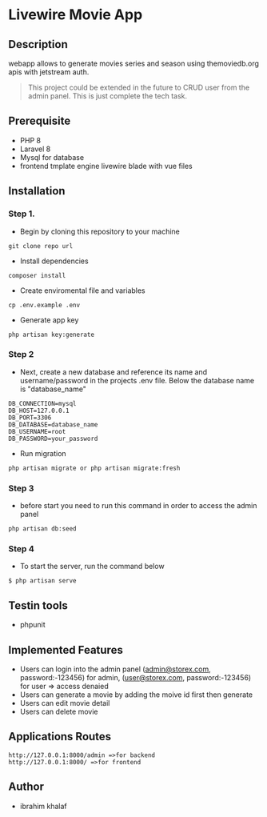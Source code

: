 # Livewire Movie App

## Description

webapp allows to generate movies series and season using themoviedb.org apis with jetstream auth.

> This project could be extended in the future to CRUD user from the admin panel. This is just complete the tech task.

## Prerequisite
- PHP 8
- Laravel 8
- Mysql for database
- frontend tmplate engine livewire blade with vue files 

## Installation

### Step 1.
- Begin by cloning this repository to your machine 
```
git clone repo url 
```

- Install dependencies
```
composer install
```

- Create enviromental file and variables
```
cp .env.example .env
```

- Generate app key
```
php artisan key:generate
```

### Step 2
- Next, create a new database and reference its name and username/password in the projects .env file. Below the database name is "database_name"
```
DB_CONNECTION=mysql
DB_HOST=127.0.0.1
DB_PORT=3306
DB_DATABASE=database_name
DB_USERNAME=root
DB_PASSWORD=your_password
```

- Run migration
```
php artisan migrate or php artisan migrate:fresh
```

### Step 3
- before start you need to run this command in order to access the admin panel
```
php artisan db:seed

```

### Step 4
- To start the server, run the command below
```shell
$ php artisan serve
```

## Testin tools
- phpunit

## Implemented Features
- Users can login into the admin panel (admin@storex.com, password:-123456) for admin, (user@storex.com, password:-123456) for user => access denaied 
- Users can generate a movie by adding the moive id first then generate
- Users can edit movie detail
- Users can delete movie 

## Applications Routes
```
http://127.0.0.1:8000/admin =>for backend
http://127.0.0.1:8000/ =>for frontend
```

## Author
- ibrahim khalaf
